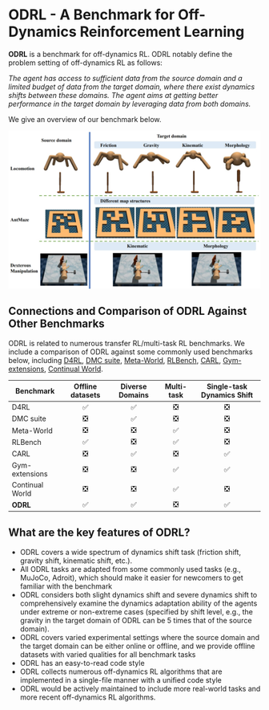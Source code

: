 # ODRL - A Benchmark for Off-Dynamics Reinforcement Learning

**ODRL** is a benchmark for off-dynamics RL. ODRL notably define the problem setting of off-dynamics RL as follows:

*The agent has access to sufficient data from the source domain and a limited budget of data from the target domain, where there exist dynamics shifts between these domains. The agent aims at getting better performance in the target domain by leveraging data from both domains.*

We give an overview of our benchmark below.

![A brief overview of the ODRL benchmark.](./assets/ODRLbenchmark.png)


## Connections and Comparison of ODRL Against Other Benchmarks

ODRL is related to numerous transfer RL/multi-task RL benchmarks. We include a comparison of ODRL against some commonly used benchmarks below, including [D4RL](https://github.com/Farama-Foundation/D4RL), [DMC suite](https://github.com/google-deepmind/dm_control), [Meta-World](https://github.com/Farama-Foundation/Metaworld), [RLBench](https://github.com/stepjam/RLBench), [CARL](https://github.com/automl/CARL), [Gym-extensions](https://github.com/Breakend/gym-extensions/), [Continual World](https://github.com/awarelab/continual_world). 

| Benchmark | Offline datasets | Diverse Domains | Multi-task | Single-task Dynamics Shift |
| ----    | :---: | :---: | :---: | :---: |
| D4RL            | ✅ | ✅ | ❎ | ❎ |
| DMC suite       | ❎ | ✅ | ❎ | ❎ |
| Meta-World      | ❎ | ❎ | ✅ | ❎ |
| RLBench         | ✅ | ❎ | ✅ | ❎ |
| CARL            | ❎ | ✅ | ❎ | ✅ |
| Gym-extensions  | ❎ | ❎ | ✅ | ✅ |
| Continual World | ❎ | ❎ | ✅ | ❎ |
| **ODRL**        | ✅ | ✅ | ❎ | ✅ | 


## What are the key features of ODRL?

- ODRL covers a wide spectrum of dynamics shift task (friction shift, gravity shift, kinematic shift, etc.).
- All ODRL tasks are adapted from some commonly used tasks (e.g., MuJoCo, Adroit), which should make it easier for newcomers to get familiar with the benchmark
- ODRL considers both slight dynamics shift and severe dynamics shift to comprehensively examine the dynamics adaptation ability of the agents under extreme or non-extreme cases (specified by shift level, e.g., the gravity in the target domain of ODRL can be 5 times that of the source domain). 
- ODRL covers varied experimental settings where the source domain and the target domain can be either online or offline, and we provide offline datasets with varied qualities for all benchmark tasks
- ODRL has an easy-to-read code style
- ODRL collects numerous off-dynamics RL algorithms that are implemented in a single-file manner with a unified code style
- ODRL would be actively maintained to include more real-world tasks and more recent off-dynamics RL algorithms.